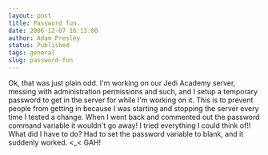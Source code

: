 ```yaml
---
layout: post
title: Password fun.
date: 2006-12-07 16:13:00
author: Adam Presley
status: Published
tags: general
slug: password-fun
---
```

Ok, that was just plain odd. I'm working on our Jedi Academy server,
messing with administration permissions and such, and I setup a
temporary password to get in the server for while I'm working on it.
This is to prevent people from getting in because I was starting and
stopping the server every time I tested a change. When I went back and
commented out the password command variable it wouldn't go away! I tried
everything I could think of!! What did I have to do? Had to set the
password variable to blank, and it suddenly worked. <_< GAH!
